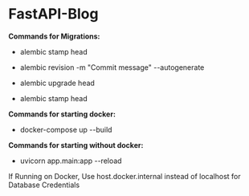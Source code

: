 # FastAPI-Blog


**Commands for Migrations:**

-   alembic stamp head

-   alembic revision -m "Commit message" --autogenerate

-   alembic upgrade head

-   alembic stamp head


**Commands for starting docker:**

-   docker-compose up --build


**Commands for starting without docker:**

-   uvicorn app.main:app --reload


If Running on Docker, Use host.docker.internal instead of localhost for Database Credentials
